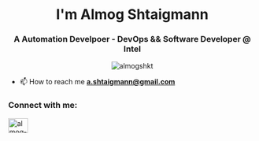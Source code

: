 <h1 align="center">I'm Almog Shtaigmann</h1>
<h3 align="center">A Automation Develpoer - DevOps && Software Developer @ Intel</h3>
<p align="center"> <img src="https://komarev.com/ghpvc/?username=almogshkt&label=Profile%20views&color=0e75b6&style=flat" alt="almogshkt" /> </p>


- 📫 How to reach me **a.shtaigmann@gmail.com**

<h3 align="left">Connect with me:</h3>
<p align="left">
<a href="https://www.linkedin.com/in/almog-shtaigmann/" target="blank"><img align="center" src="https://raw.githubusercontent.com/rahuldkjain/github-profile-readme-generator/master/src/images/icons/Social/linked-in-alt.svg" alt="almog-shtaigmann" height="30" width="40" /></a>
</p>
